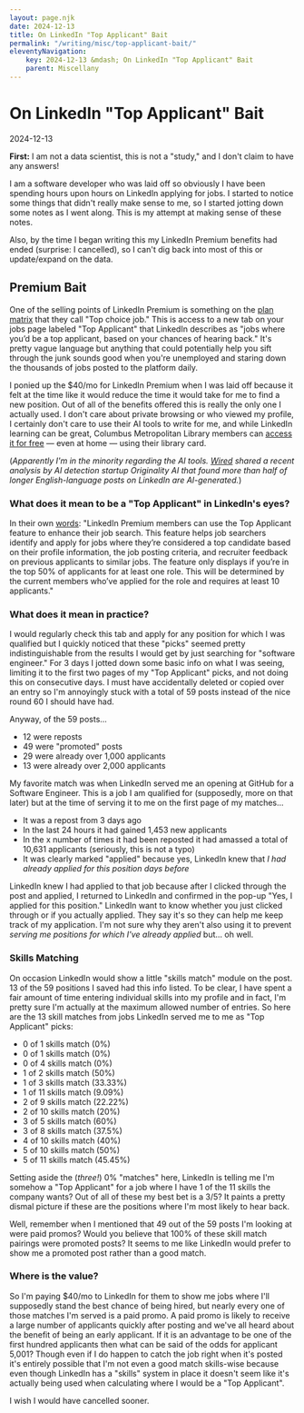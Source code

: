 ```yaml
---
layout: page.njk
date: 2024-12-13
title: On LinkedIn "Top Applicant" Bait
permalink: "/writing/misc/top-applicant-bait/"
eleventyNavigation:
    key: 2024-12-13 &mdash; On LinkedIn "Top Applicant" Bait
    parent: Miscellany
---
```


# On LinkedIn "Top Applicant" Bait
<div class="post-date">2024-12-13</div>

**First:** I am not a data scientist, this is not a "study," and I don't claim to have any answers!

I am a software developer who was laid off so obviously I have been spending hours upon hours on LinkedIn applying for jobs. I started to notice some things that didn't really make sense to me, so I started jotting down some notes as I went along. This is my attempt at making sense of these notes.

Also, by the time I began writing this my LinkedIn Premium benefits had ended (surprise: I cancelled), so I can't dig back into most of this or update/expand on the data.

## Premium Bait

One of the selling points of LinkedIn Premium is something on the [plan matrix](https://www.linkedin.com/help/linkedin/answer/a545596/linkedin-free-accounts-and-premium-subscriptions?lang=en) that they call "Top choice job." This is access to a new tab on your jobs page labeled "Top Applicant" that LinkedIn describes as "jobs where you’d be a top applicant, based on your chances of hearing back." It's pretty vague language but anything that could potentially help you sift through the junk sounds good when you're unemployed and staring down the thousands of jobs posted to the platform daily.

I ponied up the $40/mo for LinkedIn Premium when I was laid off because it felt at the time like it would reduce the time it would take for me to find a new position. Out of all of the benefits offered this is really the only one I actually used. I don't care about private browsing or who viewed my profile, I certainly don't care to use their AI tools to write for me, and while LinkedIn learning can be great, Columbus Metropolitan Library members can [access it for free](https://www.columbuslibrary.org/resources-by-subject/topics/online-courses-tutoring/) &mdash; even at home &mdash; using their library card.

(*Apparently I'm in the minority regarding the AI tools. [Wired](https://www.wired.com/story/linkedin-ai-generated-influencers/) shared a recent analysis by AI detection startup Originality AI that found more than half of longer English-language posts on LinkedIn are AI-generated.*)

### What does it mean to be a "Top Applicant" in LinkedIn's eyes?

In their own [words](https://www.linkedin.com/help/linkedin/answer/a548337/using-the-top-applicant-feature-to-apply-for-jobs?lang=en): "LinkedIn Premium members can use the Top Applicant feature to enhance their job search. This feature helps job searchers identify and apply for jobs where they’re considered a top candidate based on their profile information, the job posting criteria, and recruiter feedback on previous applicants to similar jobs. The feature only displays if you’re in the top 50% of applicants for at least one role. This will be determined by the current members who’ve applied for the role and requires at least 10 applicants."

### What does it mean in practice?

I would regularly check this tab and apply for any position for which I was qualified but I quickly noticed that these "picks" seemed pretty indistinguishable from the results I would get by just searching for "software engineer." For 3 days I jotted down some basic info on what I was seeing, limiting it to the first two pages of my "Top Applicant" picks, and not doing this on consecutive days. I must have accidentally deleted or copied over an entry so I'm annoyingly stuck with a total of 59 posts instead of the nice round 60 I should have had.

Anyway, of the 59 posts...
- 12 were reposts
- 49 were "promoted" posts
- 29 were already over 1,000 applicants
- 13 were already over 2,000 applicants

My favorite match was when LinkedIn served me an opening at GitHub for a Software Engineer. This is a job I am qualified for (supposedly, more on that later) but at the time of serving it to me on the first page of my matches...
- It was a repost from 3 days ago
- In the last 24 hours it had gained 1,453 new applicants
- In the x number of times it had been reposted it had amassed a total of 10,631 applicants (seriously, this is not a typo)
- It was clearly marked "applied" because yes, LinkedIn knew that *I had already applied for this position days before*

LinkedIn knew I had applied to that job because after I clicked through the post and applied, I returned to LinkedIn and confirmed in the pop-up "Yes, I applied for this position." LinkedIn want to know whether you just clicked through or if you actually applied. They say it's so they can help me keep track of my application. I'm not sure why they aren't also using it to prevent *serving me positions for which I've already applied* but... oh well.

### Skills Matching

On occasion LinkedIn would show a little "skills match" module on the post. 13 of the 59 positions I saved had this info listed. To be clear, I have spent a fair amount of time entering individual skills into my profile and in fact, I'm pretty sure I'm actually at the maximum allowed number of entries. So here are the 13 skill matches from jobs LinkedIn served me to me as "Top Applicant" picks:

- 0 of 1 skills match (0%)
- 0 of 1 skills match (0%)
- 0 of 4 skills match (0%)
- 1 of 2 skills match (50%)
- 1 of 3 skills match (33.33%)
- 1 of 11 skills match (9.09%)
- 2 of 9 skills match (22.22%)
- 2 of 10 skills match (20%)
- 3 of 5 skills match (60%)
- 3 of 8 skills match (37.5%)
- 4 of 10 skills match (40%)
- 5 of 10 skills match (50%)
- 5 of 11 skills match (45.45%)

Setting aside the (*three!*) 0% "matches" here, LinkedIn is telling me I'm somehow a "Top Applicant" for a job where I have 1 of the 11 skills the company wants? Out of all of these my best bet is a 3/5? It paints a pretty dismal picture if these are the positions where I'm most likely to hear back.

Well, remember when I mentioned that 49 out of the 59 posts I'm looking at were paid promos? Would you believe that 100% of these skill match pairings were promoted posts? It seems to me like LinkedIn would prefer to show me a promoted post rather than a good match.

### Where is the value?

So I'm paying $40/mo to LinkedIn for them to show me jobs where I'll supposedly stand the best chance of being hired, but nearly every one of those matches I'm served is a paid promo. A paid promo is likely to receive a large number of applicants quickly after posting and we've all heard about the benefit of being an early applicant. If it is an advantage to be one of the first hundred applicants then what can be said of the odds for applicant 5,001? Though even if I do happen to catch the job right when it's posted it's entirely possible that I'm not even a good match skills-wise because even though LinkedIn has a "skills" system in place it doesn't seem like it's actually being used when calculating where I would be a "Top Applicant".

I wish I would have cancelled sooner.
